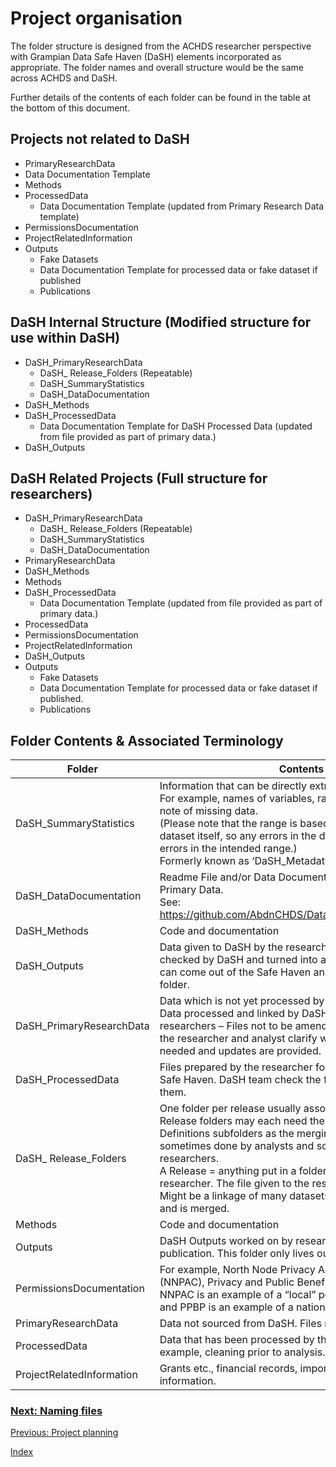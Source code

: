 # Project organisation
The folder structure is designed from the ACHDS researcher perspective with Grampian Data Safe Haven (DaSH) elements incorporated as appropriate.  The folder names and overall structure would be the same across ACHDS and DaSH.

Further details of the contents of each folder can be found in the table at the bottom of this document.

## Projects not related to DaSH
*  PrimaryResearchData
  * Data Documentation Template
* Methods
* ProcessedData
  * Data Documentation Template (updated from Primary Research Data template)
* PermissionsDocumentation
* ProjectRelatedInformation
* Outputs
  * Fake Datasets
  * Data Documentation Template for processed data or fake dataset if published
  * Publications

## DaSH Internal Structure (Modified structure for use within DaSH)
* DaSH_PrimaryResearchData  
  * DaSH_ Release_Folders (Repeatable)
  * DaSH_SummaryStatistics
  * DaSH_DataDocumentation
* DaSH_Methods
* DaSH_ProcessedData
  * Data Documentation Template for DaSH Processed Data (updated from file provided as part of primary data.)
* DaSH_Outputs

## DaSH Related Projects (Full structure for researchers)
* DaSH_PrimaryResearchData
  * DaSH_ Release_Folders (Repeatable)
  * DaSH_SummaryStatistics
  * DaSH_DataDocumentation
* PrimaryResearchData
* DaSH_Methods
* Methods
* DaSH_ProcessedData
  * Data Documentation Template (updated from file provided as part of primary data.)
* ProcessedData
* PermissionsDocumentation
* ProjectRelatedInformation
* DaSH_Outputs
* Outputs
  * Fake Datasets
  * Data Documentation Template for processed data or fake dataset if published.
  * Publications

## Folder Contents & Associated Terminology
|Folder | Contents |
|------------ | -------------|
|DaSH_SummaryStatistics | Information that can be directly extracted from the dataset. For example, names of variables, range of variables and a note of missing data.  <br/>(Please note that the range is based on information in the dataset itself, so any errors in the dataset could lead to errors in the intended range.) <br/>Formerly known as ‘DaSH_Metadata’. |
|DaSH_DataDocumentation | Readme File and/or Data Documentation Template for Primary Data.<br/>See: https://github.com/AbdnCHDS/DataDocumentationTemplate  
|DaSH_Methods | Code and documentation |
|DaSH_Outputs | Data given to DaSH by the researcher after analysis, checked by DaSH and turned into an ‘output’. This means it can come out of the Safe Haven and put in the researcher folder. |
|DaSH_PrimaryResearchData | Data which is not yet processed by researcher.<br/>Data processed and linked by DaSH and then released to researchers – Files not to be amended. May be versioned as the researcher and analyst clarify what information is needed and updates are provided. |
|DaSH_ProcessedData | Files prepared by the researcher for transferring out of the Safe Haven.  DaSH team check the files and then transfer them. |
|DaSH_ Release_Folders | One folder per release usually associated with a date.<br/>Release folders may each need their own Metadata and Definitions subfolders as the merging of datasets is sometimes done by analysts and sometimes done by researchers.<br/>A Release = anything put in a folder on behalf of a researcher. The file given to the researcher as an output.  Might be a linkage of many datasets from different points and is merged.
|Methods | Code and documentation |
|Outputs | DaSH Outputs worked on by researcher.  Final version for publication. This folder only lives outside of DaSH. |  
|PermissionsDocumentation | For example, North Node Privacy Advisory Committee (NNPAC), Privacy and Public Benefit Panel (PPBP).<br/>NNPAC is an example of a “local” permissions body (LPAC) and PPBP is an example of a national permissions provider. |
|PrimaryResearchData |Data not sourced from DaSH. Files not to be amended. |
|ProcessedData | Data that has been processed by the researcher, for example, cleaning prior to analysis.|
|ProjectRelatedInformation | Grants etc., financial records, important emails, private information. |

### [Next: Naming files](filenames.md)
[Previous: Project planning](project-planning.md)

[Index](index.md)
